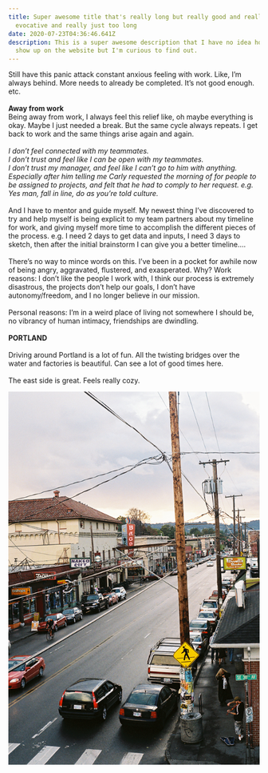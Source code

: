 ```yaml
---
title: Super awesome title that's really long but really good and really
  evocative and really just too long
date: 2020-07-23T04:36:46.641Z
description: This is a super awesome description that I have no idea how it will
  show up on the website but I'm curious to find out.
---
```

Still have this panic attack constant anxious feeling with work. Like, I’m always behind. More needs to already be completed. It’s not good enough. etc.\
\
**Away from work**\
Being away from work, I always feel this relief like, oh maybe everything is okay. Maybe I just needed a break. But the same cycle always repeats. I get back to work and the same things arise again and again.\
\
*I don’t feel connected with my teammates.*\
*I don’t trust and feel like I can be open with my teammates.*\
*I don’t trust my manager, and feel like I can’t go to him with anything. Especially after him telling me Carly requested the morning of for people to be assigned to projects, and felt that he had to comply to her request. e.g. Yes man, fall in line, do as you’re told culture.*\
\
And I have to mentor and guide myself. My newest thing I’ve discovered to try and help myself is being explicit to my team partners about my timeline for work, and giving myself more time to accomplish the different pieces of the process. e.g. I need 2 days to get data and inputs, I need 3 days to sketch, then after the initial brainstorm I can give you a better timeline….\
\
There’s no way to mince words on this. I’ve been in a pocket for awhile now of being angry, aggravated, flustered, and exasperated. Why? Work reasons: I don’t like the people I work with, I think our process is extremely disastrous, the projects don’t help our goals, I don’t have autonomy/freedom, and I no longer believe in our mission.\
\
Personal reasons: I’m in a weird place of living not somewhere I should be, no vibrancy of human intimacy, friendships are dwindling.\
\
**PORTLAND**\
\
Driving around Portland is a lot of fun. All the twisting bridges over the water and factories is beautiful. Can see a lot of good times here.\
\
The east side is great. Feels really cozy.

![Hawthorne neighborhood in Portland Oregon](hawthorne_st.jpg "Hawthorne neighborhood")